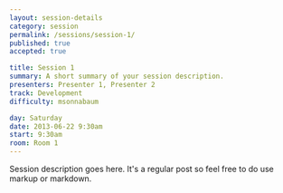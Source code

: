 ```yaml
---
layout: session-details
category: session
permalink: /sessions/session-1/
published: true
accepted: true

title: Session 1
summary: A short summary of your session description.
presenters: Presenter 1, Presenter 2
track: Development
difficulty: msonnabaum

day: Saturday
date: 2013-06-22 9:30am
start: 9:30am
room: Room 1
---
```


Session description goes here. It's a regular post so feel free to do use markup or markdown.
